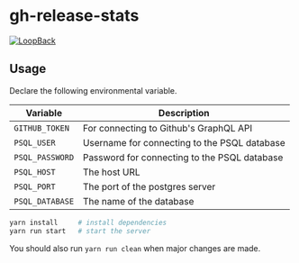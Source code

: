 # gh-release-stats

[![LoopBack](<https://github.com/strongloop/loopback-next/raw/master/docs/site/imgs/branding/Powered-by-LoopBack-Badge-(blue)-@2x.png>)](http://loopback.io/)

## Usage

Declare the following environmental variable.

| Variable        | Description                                  |
| --------------- | -------------------------------------------- |
| `GITHUB_TOKEN`  | For connecting to Github's GraphQL API       |
| `PSQL_USER`     | Username for connecting to the PSQL database |
| `PSQL_PASSWORD` | Password for connecting to the PSQL database |
| `PSQL_HOST`     | The host URL                                 |
| `PSQL_PORT`     | The port of the postgres server              |
| `PSQL_DATABASE` | The name of the database                     |

```sh
yarn install     # install dependencies
yarn run start   # start the server
```

You should also run `yarn run clean` when major changes are made.
